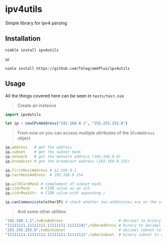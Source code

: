 # ipv4utils

Simple library for ipv4 parsing

## Installation

```
nimble install ipv4utils
```

or

```
nimle install https://github.com/TelegramXPlus/ipv4utils
```

## Usage

All the things covered here can be seen in `tests/test.nim`

> Create an instance

```nim
import ipv4utils

let ip = newIPv4Address("192.168.0.1", "255.255.255.0")
```

> From now on you can access multiple attributes of the `IPv4Address` object

```nim
ip.address   # get the address
ip.subnet    # get the subnet mask
ip.network   # get the network address (192.168.0.0)
ip.broadcast # get the broadcast address (192.168.0.255)

ip.firstHostAddress # 12.168.0.1
ip.lastHostAddress  # 192.168.0.254

ip.wildCardMask # complement of subnet mask
ip.cidrMask     # CIDR value as an int
ip.cidrMaskStr  # CIDR value with appending /

ip.canCommunicate(otherIP) # check whether two adddresses are on the same network
```

> And some other utilities

```nim
"192.168.1.1".toBinAddress                         # decimal to binary
"11111111.11111111.11111111.11111101".toDecAddress # binary to decimal
"255.255.255.0".toBinSubnet                        # decimal subnet to binary subnet
"11111111.11111111.11111111.11111111".toDecSubnet  # binary subnet to decimal subnet
```

